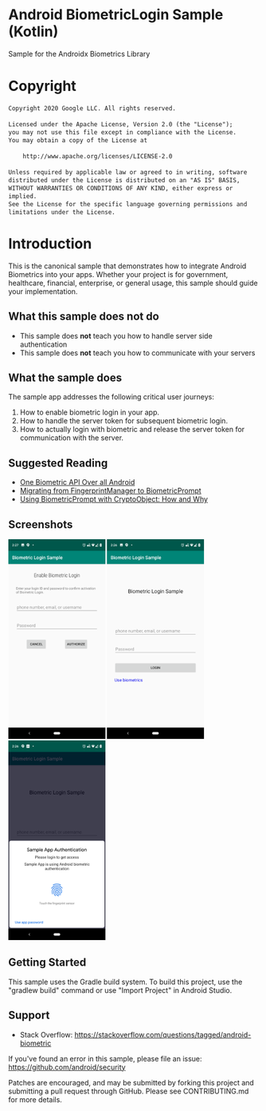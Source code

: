 
# Android BiometricLogin Sample (Kotlin)

Sample for the Androidx Biometrics Library

# Copyright

    Copyright 2020 Google LLC. All rights reserved.

    Licensed under the Apache License, Version 2.0 (the "License");
    you may not use this file except in compliance with the License.
    You may obtain a copy of the License at

        http://www.apache.org/licenses/LICENSE-2.0

    Unless required by applicable law or agreed to in writing, software
    distributed under the License is distributed on an "AS IS" BASIS,
    WITHOUT WARRANTIES OR CONDITIONS OF ANY KIND, either express or implied.
    See the License for the specific language governing permissions and
    limitations under the License.

# Introduction

This is the canonical sample that demonstrates how to integrate Android Biometrics into your apps.
Whether your project is for government, healthcare, financial, enterprise, or general usage, this
sample should guide your implementation.

## What this sample does not do
- This sample does **not** teach you how to handle server side authentication
- This sample does **not** teach you how to communicate with your servers

## What the sample does
The sample app addresses the following critical user journeys:
1. How to enable biometric login in your app.
2. How to handle the server token for subsequent biometric login.
3. How to actually login with biometric and release the server token for communication with the server.

## Suggested Reading
- [One Biometric API Over all Android](https://android-developers.googleblog.com/2019/10/one-biometric-api-over-all-android.html)
- [Migrating from FingerprintManager to BiometricPrompt](https://medium.com/androiddevelopers/migrating-from-fingerprintmanager-to-biometricprompt-4bc5f570dccd)
- [Using BiometricPrompt with CryptoObject: How and Why]()

Screenshots
-------------

<img src="screenshots/authorize_bio.png" height="400" alt="Screenshot"/>
<img src="screenshots/login_landing.png" height="400" alt="Screenshot"/>
<img src="screenshots/bio_prompt.png" height="400" alt="Screenshot"/>

Getting Started
---------------

This sample uses the Gradle build system. To build this project, use the
"gradlew build" command or use "Import Project" in Android Studio.

Support
-------

- Stack Overflow: https://stackoverflow.com/questions/tagged/android-biometric

If you've found an error in this sample, please file an issue:
https://github.com/android/security

Patches are encouraged, and may be submitted by forking this project and
submitting a pull request through GitHub. Please see CONTRIBUTING.md for more details.
